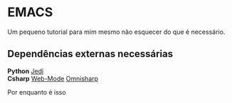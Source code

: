 # EMACS 

Um pequeno tutorial para mim mesmo não esquecer do que é necessário.

## Dependências externas necessárias

<b>Python</b> 
[Jedi]('https://github.com/tkf/emacs-jedi')
<br>
<b>Csharp</b> 
[Web-Mode]('https://github.com/emacs-csharp/csharp-mode')
[Omnisharp]('http://www.omnisharp.net/')


Por enquanto é isso 

